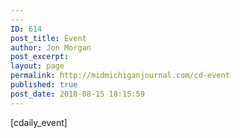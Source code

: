 ```yaml
---
---
ID: 614
post_title: Event
author: Jon Morgan
post_excerpt:
layout: page
permalink: http://midmichiganjournal.com/cd-event
published: true
post_date: 2018-08-15 18:15:59
---
```

[cdaily_event]